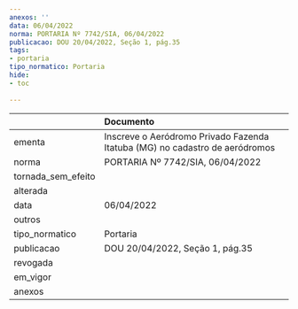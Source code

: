 ```yaml
---
anexos: ''
data: 06/04/2022
norma: PORTARIA Nº 7742/SIA, 06/04/2022
publicacao: DOU 20/04/2022, Seção 1, pág.35
tags:
- portaria
tipo_normatico: Portaria
hide: 
- toc 
 
---
```


|                    | Documento                                                                   |
|:-------------------|:----------------------------------------------------------------------------|
| ementa             | Inscreve o Aeródromo Privado Fazenda Itatuba (MG) no cadastro de aeródromos |
| norma              | PORTARIA Nº 7742/SIA, 06/04/2022                                            |
| tornada_sem_efeito |                                                                             |
| alterada           |                                                                             |
| data               | 06/04/2022                                                                  |
| outros             |                                                                             |
| tipo_normatico     | Portaria                                                                    |
| publicacao         | DOU 20/04/2022, Seção 1, pág.35                                             |
| revogada           |                                                                             |
| em_vigor           |                                                                             |
| anexos             |                                                                             |